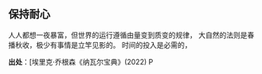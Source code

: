 ##  保持耐心

人人都想一夜暴富，但世界的运行遵循由量变到质变的规律，
 大自然的法则是春播秋收，极少有事情是立竿见影的。 
时间的投入是必需的，

**出处**：[埃里克·乔根森《纳瓦尔宝典》(2022) P
